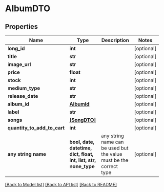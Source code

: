 # AlbumDTO


## Properties
Name | Type | Description | Notes
------------ | ------------- | ------------- | -------------
**long_id** | **int** |  | [optional] 
**title** | **str** |  | [optional] 
**image_url** | **str** |  | [optional] 
**price** | **float** |  | [optional] 
**stock** | **int** |  | [optional] 
**medium_type** | **str** |  | [optional] 
**release_date** | **str** |  | [optional] 
**album_id** | [**AlbumId**](AlbumId.md) |  | [optional] 
**label** | **str** |  | [optional] 
**songs** | [**[SongDTO]**](SongDTO.md) |  | [optional] 
**quantity_to_add_to_cart** | **int** |  | [optional] 
**any string name** | **bool, date, datetime, dict, float, int, list, str, none_type** | any string name can be used but the value must be the correct type | [optional]

[[Back to Model list]](../README.md#documentation-for-models) [[Back to API list]](../README.md#documentation-for-api-endpoints) [[Back to README]](../README.md)


